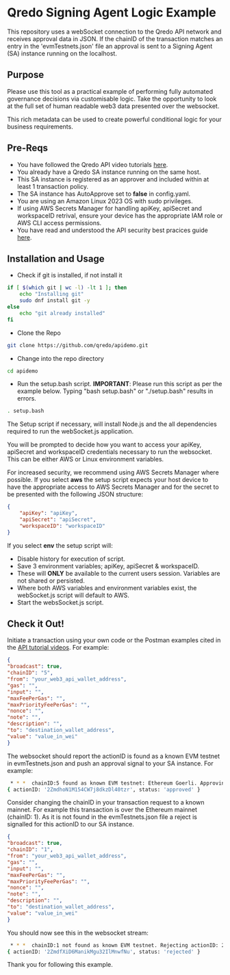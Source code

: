 # Qredo Signing Agent Logic Example

This repository uses a webSocket connection to the Qredo API network and receives approval data in JSON. If the chainID of the transaction matches an entry in the 'evmTestnets.json' file an approval is sent to a Signing Agent (SA) instance running on the localhost.

## Purpose

Please use this tool as a practical example of performing fully automated governance decisions via customisable logic. Take the opportunity to look at the full set of human readable web3 data presented over the websocket.

This rich metadata can be used to create powerful conditional logic for your business requirements.

## Pre-Reqs

- You have followed the Qredo API video tutorials [here](https://www.youtube.com/playlist?list=PLOPaH-ltpzReDIuBRwN_Hhw1-R5bQoq6p).
- You already have a Qredo SA instance running on the same host.
- This SA instance is registered as an approver and included within at least 1 transaction policy.
- The SA instance has AutoApprove set to **false** in config.yaml.
- You are using an Amazon Linux 2023 OS with sudo privileges.
- If using AWS Secrets Manager for handling apiKey, apiSecret and workspaceID retrival, ensure your device has the appropriate IAM role or AWS CLI access permissions.
- You have read and understood the API security best pracices guide [here](https://developers.qredo.com/developer-guides/qredo-api/security-best-practices).

## Installation and Usage

- Check if git is installed, if not install it
```bash
if [ $(which git | wc -l) -lt 1 ]; then
    echo "Installing git"
    sudo dnf install git -y
else
    echo "git already installed"
fi
```

- Clone the Repo
```bash
git clone https://github.com/qredo/apidemo.git
```
- Change into the repo directory
```bash
cd apidemo
```
- Run the setup.bash script. **IMPORTANT**: Please run this script as per the example below. Typing "bash setup.bash" or "./setup.bash" results in errors.
```bash
. setup.bash
```

The Setup script if necessary, will install Node.js and the all dependencies required to run the webSocket.js application.

You will be prompted to decide how you want to access your apiKey, apiSecret and workspaceID credentials necessary to run the websocket. This can be either AWS or Linux environment variables.

For increased security, we recommend using AWS Secrets Manager where possible. If you select **aws** the setup script expects your host device to have the appropriate access to AWS Secrets Manager and for the secret to be presented with the following JSON structure:

```json
{
    "apiKey": "apiKey",
    "apiSecret": "apiSecret",
    "workspaceID": "workspaceID"
}
```
If you select **env** the setup script will:

- Disable history for execution of script.
- Save 3 environment variables; apiKey, apiSecret & workspaceID.
- These will **ONLY** be available to the current users session. Variables are not shared or persisted.
- Where both AWS variables and environment variables exist, the webSocket.js script will default to AWS.
- Start the websSocket.js script.

## Check it Out!

Initiate a transaction using your own code or the Postman examples cited in the [API tutorial videos](https://www.youtube.com/playlist?list=PLOPaH-ltpzReDIuBRwN_Hhw1-R5bQoq6p).
For example:
```json
{
"broadcast": true,
"chainID": "5",
"from": "your_web3_api_wallet_address",
"gas": "",
"input": "",
"maxFeePerGas": "",
"maxPriorityFeePerGas": "",
"nonce": "",
"note": "",
"description": "",
"to": "destination_wallet_address",
"value": "value_in_wei"
}
```

The websocket should report the actionID is found as a known EVM testnet in evmTestnets.json and push an approval signal to your SA instance. For example:
```bash
 * * *  chainID:5 found as known EVM testnet: Ethereum Goerli. Approving actionID: 2ZmdhoN1M154CW7j8dkzDl40tzr  * * *
{ actionID: '2ZmdhoN1M154CW7j8dkzDl40tzr', status: 'approved' }
```

Consider changing the chainID in your transaction request to a known mainnet. For example this transaction is over the Ethereum mainnet (chainID: 1). As it is not found in the evmTestnets.json file a reject is signalled for this actionID to our SA instance.

```json
{
"broadcast": true,
"chainID": "1",
"from": "your_web3_api_wallet_address",
"gas": "",
"input": "",
"maxFeePerGas": "",
"maxPriorityFeePerGas": "",
"nonce": "",
"note": "",
"description": "",
"to": "destination_wallet_address",
"value": "value_in_wei"
}
```

You should now see this in the websocket stream:

```bash
 * * *  chainID:1 not found as known EVM testnet. Rejecting actionID: 2ZmdfXiD6ManikMgu32IlMnwfNu  * * *
{ actionID: '2ZmdfXiD6ManikMgu32IlMnwfNu', status: 'rejected' }
```

Thank you for following this example.



